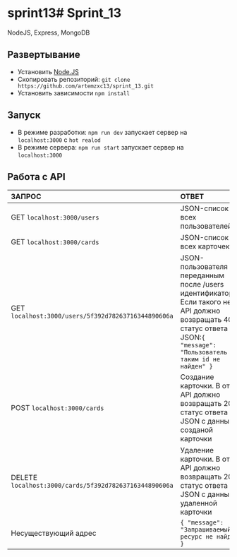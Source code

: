 # sprint13# Sprint_13


NodeJS, Express, MongoDB

## Развертывание

- Установить [Node.JS](https://nodejs.org/en/)
- Скопировать репозиторий: `git clone https://github.com/artemzxc13/sprint_13.git`
- Установить зависимости `npm install`

## Запуск

- В режиме разработки: `npm run dev` запускает сервер на `localhost:3000` с `hot realod`
- В режиме сервера: `npm run start` запускает сервер на `localhost:3000`

## Работа с API

| ЗАПРОС | ОТВЕТ | 
| :---         |     :---       |  
| GET `localhost:3000/users`   | JSON-список всех пользователей     |
| GET `localhost:3000/cards`     | JSON-список всех карточек       | 
| GET `localhost:3000/users/5f392d78263716344890606a`     | JSON-пользователя с переданным после /users идентификатором. Если такого нет, API должно возвращать 404 статус ответа и JSON:`{ "message": "Пользователь с таким id не найден" }`       | 
| POST `localhost:3000/cards`     | Создание карточки. В ответ API должно возвращать 200 статус ответа и JSON с данными созданой карточки       | 
| DELETE `localhost:3000/cards/5f392d78263716344890606a`     | Удаление карточки. В ответ API должно возвращать 200 статус ответа и JSON с данными удаленной карточки       | 
| Несуществующий адрес     | `{ "message": "Запрашиваемый ресурс не найден" }`       | 
